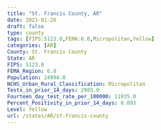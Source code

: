 ```yaml
---
title: "St. Francis County, AR"
date: 2021-01-26
draft: false
type: county
tags: [FIPS:5123.0,FEMA:6.0,Micropolitan,Yellow]
categories: [AR]
County: St. Francis County
State: AR
FIPS: 5123.0
FEMA_Region: 6.0
Population: 24994.0
NCHS_Urban_Rural_Classification: Micropolitan
Tests_in_prior_14_days: 2983.0
Fourteen_day_test_rate_per_100000: 11935.0
Percent_Positivity_in_prior_14_days: 0.093
Level: Yellow
url: /states/AR/st-francis-county
---
```



